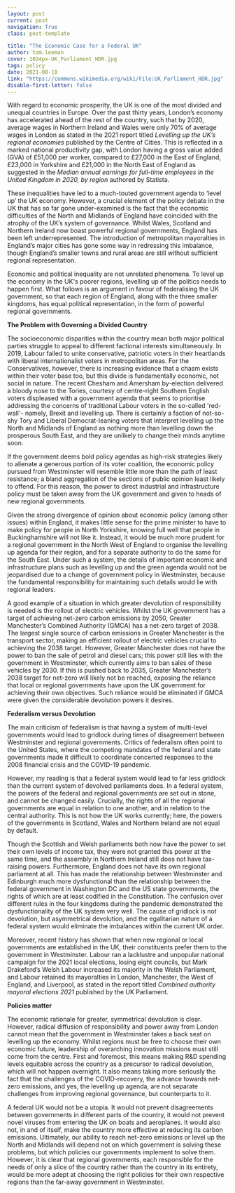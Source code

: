```yaml
---
layout: post
current: post
navigation: True
class: post-template

title: "The Economic Case for a Federal UK"
author: tom.leeman
cover: 1024px-UK_Parliament_HDR.jpg
tags: policy
date: 2021-08-18
link: "https://commons.wikimedia.org/wiki/File:UK_Parliament_HDR.jpg"
disable-first-letter: false
---
```

<p>With regard to economic prosperity, the UK is one of the most divided and unequal countries in Europe. Over the past thirty years, London’s economy has accelerated ahead of the rest of the country, such that by 2020, average wages in Northern Ireland and Wales were only 70% of average wages in London as stated in the 2021 report titled <em >Levelling up the UK’s regional economies</em> published by the Centre of Cities. This is reflected in a marked national productivity gap, with London having a gross value added (GVA) of £51,000 per worker, compared to £27,000 in the East of England, £23,000 in Yorkshire and £21,000 in the North East of England as suggested in the <em >Median annual earnings for full-time employees in the United Kingdom in 2020, by region</em> authored by Statista.&nbsp;</p><p>These inequalities have led to a much-touted government agenda to ‘level up’ the UK economy. However, a crucial element of the policy debate in the UK that has so far gone under-examined is the fact that the economic difficulties of the North and Midlands of England have coincided with the atrophy of the UK’s system of governance. Whilst Wales, Scotland and Northern Ireland now boast powerful regional governments, England has been left underrepresented. The introduction of metropolitan mayoralties in England’s major cities has gone some way in redressing this imbalance, though England’s smaller towns and rural areas are still without sufficient regional representation.&nbsp;</p><p>Economic and political inequality are not unrelated phenomena. To level up the economy in the UK's poorer regions, levelling up of the politics needs to happen first. What follows is an argument in favour of federalising the UK government, so that each region of England, along with the three smaller kingdoms, has equal political representation, in the form of powerful regional governments.&nbsp;</p><p><strong >The Problem with Governing a Divided Country</strong></p><p>The socioeconomic disparities within the country mean both major political parties struggle to appeal to different factional interests simultaneously. In 2019, Labour failed to unite conservative, patriotic voters in their heartlands with liberal internationalist voters in metropolitan areas. For the Conservatives, however, there is increasing evidence that a chasm exists within their voter base too, but this divide is fundamentally economic, not social in nature. The recent Chesham and Amersham by-election delivered a bloody nose to the Tories, courtesy of centre-right Southern English voters displeased with a government agenda that seems to prioritise addressing the concerns of traditional Labour voters in the so-called 'red-wall'- namely, Brexit and levelling up. There is certainly a faction of not-so-shy Tory and Liberal Democrat-leaning voters that interpret levelling up the North and Midlands of England as nothing more than levelling down the prosperous South East, and they are unlikely to change their minds anytime soon.&nbsp;</p><p>If the government deems bold policy agendas as high-risk strategies likely to alienate a generous portion of its voter coalition, the economic policy pursued from Westminster will resemble little more than the path of least resistance; a bland aggregation of the sections of public opinion least likely to offend. For this reason, the power to direct industrial and infrastructure policy must be taken away from the UK government and given to heads of new regional governments.&nbsp;</p><p>Given the strong divergence of opinion about economic policy (among other issues) within England, it makes little sense for the prime minister to have to make policy for people in North Yorkshire, knowing full well that people in Buckinghamshire will not like it. Instead, it would be much more prudent for a regional government in the North West of England to organise the levelling up agenda for their region, and for a separate authority to do the same for the South East. Under such a system, the details of important economic and infrastructure plans such as levelling up and the green agenda would not be jeopardised due to a change of government policy in Westminster, because the fundamental responsibility for maintaining such details would lie with regional leaders.&nbsp;</p><p>A good example of a situation in which greater devolution of responsibility is needed is the rollout of electric vehicles. Whilst the UK government has a target of achieving net-zero carbon emissions by 2050, Greater Manchester’s Combined Authority (GMCA) has a net-zero target of 2038. The largest single source of carbon emissions in Greater Manchester is the transport sector, making an efficient rollout of electric vehicles crucial to achieving the 2038 target. However, Greater Manchester does not have the power to ban the sale of petrol and diesel cars; this power still lies with the government in Westminster, which currently aims to ban sales of these vehicles by 2030. If this is pushed back to 2035, Greater Manchester’s 2038 target for net-zero will likely not be reached, exposing the reliance that local or regional governments have upon the UK government for achieving their own objectives. Such reliance would be eliminated if GMCA were given the considerable devolution powers it desires.&nbsp;</p><p><strong >Federalism versus Devolution</strong></p><p>The main criticism of federalism is that having a system of multi-level governments would lead to gridlock during times of disagreement between Westminster and regional governments. Critics of federalism often point to the United States, where the competing mandates of the federal and state governments made it difficult to coordinate concerted responses to the 2008 financial crisis and the COVID-19 pandemic.&nbsp;</p><p>However, my reading is that a federal system would lead to far less gridlock than the current system of devolved parliaments does. In a federal system, the powers of the federal and regional governments are set out in stone, and cannot be changed easily. Crucially, the rights of all the regional governments are equal in relation to one another, and in relation to the central authority. This is not how the UK works currently; here, the powers of the governments in Scotland, Wales and Northern Ireland are not equal by default.&nbsp;</p><p>Though the Scottish and Welsh parliaments both now have the power to set their own levels of income tax, they were not granted this power at the same time, and the assembly in Northern Ireland still does not have tax-raising powers. Furthermore, England does not have its own regional parliament at all. This has made the relationship between Westminster and Edinburgh much more dysfunctional than the relationship between the federal government in Washington DC and the US state governments, the rights of which are at least codified in the Constitution. The confusion over different rules in the four kingdoms during the pandemic demonstrated the dysfunctionality of the UK system very well. The cause of gridlock is not devolution, but asymmetrical devolution, and the egalitarian nature of a federal system would eliminate the imbalances within the current UK order.&nbsp;</p><p>Moreover, recent history has shown that when new regional or local governments are established in the UK, their constituents prefer them to the government in Westminster. Labour ran a lacklustre and unpopular national campaign for the 2021 local elections, losing eight councils, but Mark Drakeford’s Welsh Labour increased its majority in the Welsh Parliament, and Labour retained its mayoralties in London, Manchester, the West of England, and Liverpool, as stated in the report titled <em >Combined authority mayoral elections 2021</em> published by the UK Parliament.&nbsp;</p><p><strong >Policies matter</strong></p><p>The economic rationale for greater, symmetrical devolution is clear. However, radical diffusion of responsibility and power away from London cannot mean that the government in Westminster takes a back seat on levelling up the economy. Whilst regions must be free to choose their own economic future, leadership of overarching innovation missions must still come from the centre. First and foremost, this means making R&amp;D spending levels equitable across the country as a precursor to radical devolution, which will not happen overnight. It also means taking more seriously the fact that the challenges of the COVID-recovery, the advance towards net-zero emissions, and yes, the levelling up agenda, are not separate challenges from improving regional governance, but counterparts to it.&nbsp;</p><p>A federal UK would not be a utopia. It would not prevent disagreements between governments in different parts of the country, it would not prevent novel viruses from entering the UK on boats and aeroplanes. It would also not, in and of itself, make the country more effective at reducing its carbon emissions. Ultimately, our ability to reach net-zero emissions or level up the North and Midlands will depend not on which government is solving these problems, but which policies our governments implement to solve them. However, it is clear that regional governments, each responsible for the needs of only a slice of the country rather than the country in its entirety, would be more adept at choosing the right policies for their own respective regions than the far-away government in Westminster.&nbsp;</p>